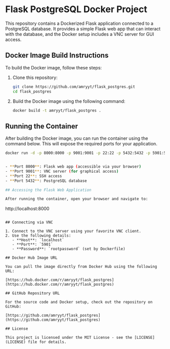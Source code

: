 # Flask PostgreSQL Docker Project

This repository contains a Dockerized Flask application connected to a PostgreSQL database. It provides a simple Flask web app that can interact with the database, and the Docker setup includes a VNC server for GUI access.

## Docker Image Build Instructions

To build the Docker image, follow these steps:

1. Clone this repository:
    ```bash
    git clone https://github.com/amryyt/flask_postgres.git
    cd flask_postgres
    ```

2. Build the Docker image using the following command:
    ```bash
    docker build -t amryyt/flask_postgres .
    ```

## Running the Container

After building the Docker image, you can run the container using the command below. This will expose the required ports for your application.

```bash
docker run -d -p 8000:8000 -p 9001:9001 -p 22:22 -p 5432:5432 -p 5901:5901 --name flask_container amryyt/flask_postgres


- **Port 8000**: Flask web app (accessible via your browser)
- **Port 9001**: VNC server (for graphical access)
- **Port 22**: SSH access
- **Port 5432**: PostgreSQL database

## Accessing the Flask Web Application

After running the container, open your browser and navigate to:

```
http://localhost:8000
```

## Connecting via VNC

1. Connect to the VNC server using your favorite VNC client.
2. Use the following details:
   - **Host**: `localhost`
   - **Port**: `5901`
   - **Password**: `rootpassword` (set by Dockerfile)

## Docker Hub Image URL

You can pull the image directly from Docker Hub using the following URL:

[https://hub.docker.com/r/amryyt/flask_postgres](https://hub.docker.com/r/amryyt/flask_postgres)

## GitHub Repository URL

For the source code and Docker setup, check out the repository on GitHub:

[https://github.com/amryyt/flask_postgres](https://github.com/amryyt/flask_postgres)

## License

This project is licensed under the MIT License - see the [LICENSE](LICENSE) file for details.
```
